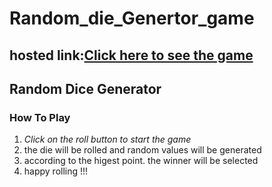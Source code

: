 # Random_die_Genertor_game
<h2>hosted link:<a href="https://randomdiegeneratorvaithi.on.drv.tw/www.randomdie.game/dicee.html">Click here to see the game</a></h2>
<div class="headder">
  <h2 class="heading">Random Dice Generator</h2>
</div>
  <footer class="footer">
  <h3><b>How To Play</b></h3>
  <ol>
    <li><i>Click on the roll button to start the game</i></li>
    <li>the die will be rolled and random values will be generated</li>
    <li>according to the higest point. the winner will be selected</li>
    <li>happy rolling !!!</li>
  </ol>
  </footer>
  </html>
